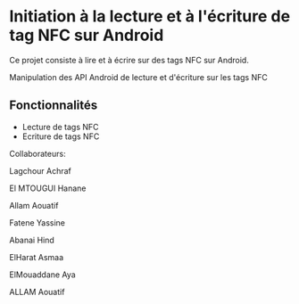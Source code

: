 # Initiation à la lecture et à l'écriture de tag NFC sur Android 

Ce projet consiste à lire et à écrire sur des tags NFC sur Android.

Manipulation des API Android de lecture et d'écriture sur les tags NFC

## Fonctionnalités
- Lecture de tags NFC
- Ecriture de tags NFC

Collaborateurs: 

Lagchour Achraf

El MTOUGUI Hanane

Allam Aouatif

Fatene Yassine

Abanai Hind

ElHarat Asmaa

ElMouaddane Aya

ALLAM Aouatif

